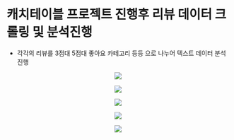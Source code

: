 # 캐치테이블 프로젝트 진행후 리뷰 데이터 크롤링 및 분석진행
* 각각의 리뷰를 3점대 5점대 좋아요 카테고리 등등 으로 나누어 텍스트 데이터 분석 진행


<p align="center">
  <img src="./3점대명사추출.png">
</p>

<p align="center">
  <img src="./3점대워드클라우드.png">
</p>

<p align="center">
  <img src="./5점대명사.png">
</p>

<p align="center">
  <img src="./5점대워드클라우드.png">
</p>

<p align="center">
  <img src="./카테고리탑5워드클라우드.png">
</p>
